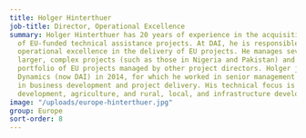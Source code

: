 ```yaml
---
title: Holger Hinterthuer
job-title: Director, Operational Excellence
summary: Holger Hinterthuer has 20 years of experience in the acquisition and delivery
  of EU-funded technical assistance projects. At DAI, he is responsible for ensuring
  operational excellence in the delivery of EU projects. He manages several of DAI’s
  larger, complex projects (such as those in Nigeria and Pakistan) and oversees a
  portfolio of EU projects managed by other project directors. Holger joined Human
  Dynamics (now DAI) in 2014, for which he worked in senior management positions both
  in business development and project delivery. His technical focus is private sector
  development, agriculture, and rural, local, and infrastructure development.
image: "/uploads/europe-hinterthuer.jpg"
group: Europe
sort-order: 8
---
```


